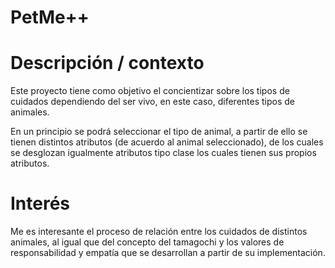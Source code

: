 # PetMe++

# Descripción / contexto
Este proyecto tiene como objetivo el concientizar sobre los tipos de cuidados dependiendo del ser vivo, en este caso, diferentes tipos de animales.

En un principio se podrá seleccionar el tipo de animal, a partir de ello se tienen distintos atributos (de acuerdo al animal seleccionado), de los cuales se desglozan igualmente atributos tipo clase los cuales tienen sus propios atributos.


# Interés
Me es interesante el proceso de relación entre los cuidados de distintos animales, al igual que del concepto del tamagochi y los valores de responsabilidad y empatía que se desarrollan a partir de su implementación.
